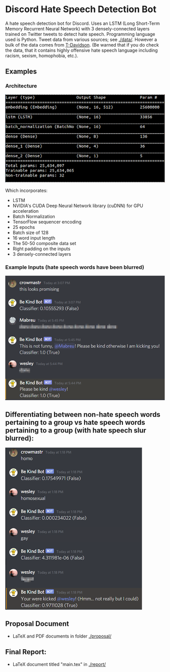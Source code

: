 # Discord Hate Speech Detection Bot

A hate speech detection bot for Discord. Uses an LSTM (Long Short-Term Memory Recurrent Neural Network) with 3 densely-connected layers trained on Twitter tweets to detect hate speech. Programming language used is Python. Tweet data from various sources; see [./data/](./data/). However a bulk of the data comes from [T-Davidson](https://github.com/t-davidson/hate-speech-and-offensive-language). (Be warned that if you do check the data, that it contains highly offensive hate speech language including racism, sexism, homophobia, etc.).

## Examples
### Architecture
![The Neural Network Architecture](./screenshots/network.png "The Neural Network Architecture")

Which incorporates:
- LSTM 
- NVIDIA's CUDA Deep Neural Network library (cuDNN) for GPU acceleration
- Batch Normalization
- TensorFlow sequencer encoding
- 25 epochs
- Batch size of 128
- 16 word input length
- The 50-50 composite data set
- Right padding on the inputs
- 3 densely-connected layers


### Example Inputs (hate speech words have been blurred)
![Example Inputs 1](./screenshots/example-2-censored.png "Example Inputs 1")

## Differentiating between non-hate speech words pertaining to a group vs hate speech words pertaining to a group (with hate speech slur blurred):
![Example Inputs 2](./screenshots/example-1-censored.png "Example Inputs 2")

 
## Proposal Document

- LaTeX and PDF documents in folder [./proposal/](./proposal/)

## Final Report:

- LaTeX document titled "main.tex" in [./report/](./report/)
